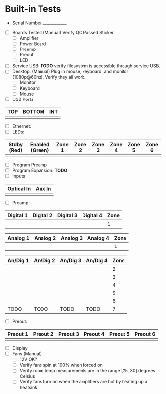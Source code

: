 # Built-in Tests
- Serial Number ____________
- [ ] Boards Tested (Manual) Verify QC Passed Sticker
  - [ ] Amplifier
  - [ ] Power Board
  - [ ] Preamp
  - [ ] Preout
  - [ ] LED
- [ ] Service USB: **TODO** verify filesystem is accessible through service USB.
- [ ] Desktop: (Manual) Plug in mouse, keyboard, and monitor (1080p@60hz). Verify they all work.
  - [ ] Monitor
  - [ ] Keyboard
  - [ ] Mouse
- [ ] USB Ports

| TOP | BOTTOM | INT |
|-----|--------|-----|
|     |        |     |

- [ ] Ethernet:
- [ ] LEDs:

| Stdby (Red) | Enabled (Green) | Zone 1 | Zone 2 | Zone 3 | Zone 4 | Zone 5 | Zone 6 |
|-------------|-----------------|--------|--------|--------|--------|--------|--------|
|             |                 |        |        |        |        |        |        |

- [ ] Program Preamp
- [ ] Program Expansion: **TODO**
- [ ] Inputs

| Optical In | Aux In |
|------------|--------|
|            |        |

- [ ] Preamp:

| Digital 1 | Digital 2 | Digital 3 | Digital 4 | Zone |
|-----------|-----------|-----------|-----------|------|
|           |           |           |           |    1 |

|  Analog 1 |  Analog 2 |  Analog 3 |  Analog 4 | Zone |
|-----------|-----------|-----------|-----------|------|
|           |           |           |           |    1 |

|  An/Dig 1 |  An/Dig 2 |  An/Dig 3 |  An/Dig 4 | Zone |
|-----------|-----------|-----------|-----------|------|
|           |           |           |           |    2 |
|           |           |           |           |    3 |
|           |           |           |           |    4 |
|           |           |           |           |    5 |
|           |           |           |           |    6 |
|      TODO |      TODO |      TODO |      TODO |    7 |

- [ ] Preout:

| Preout 1 | Preout 2 | Preout 3 | Preout 4 | Preout 5 | Preout 6 |
|----------|----------|----------|----------|----------|----------|
|          |          |          |          |          |          |

- [ ] Display
- [ ] Fans (Manual)
  - [ ] 12V OK?
  - [ ] Verify fans spin at 100% when forced on
  - [ ] Verify room temp measurements are in the range [25, 30] degrees Celsius
  - [ ] Verify fans turn on when the amplifiers are hot by heating up a heatsink
